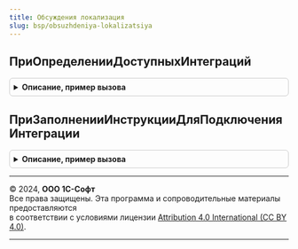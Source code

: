 ```yaml
---
title: Обсуждения локализация
slug: bsp/obsuzhdeniya-lokalizatsiya
---
```



## ПриОпределенииДоступныхИнтеграций
<details style="margin: 1em 0; padding: 0.5em; border: 1px solid #ccc; border-radius: 6px;">

<summary style="font-weight: bold; cursor: pointer;">Описание, пример вызова</summary>

```bsl

// Позволяет переопределить список доступных интеграций в зависимости от национальной специфики.
//
// Параметры:
//  ТипыВнешнихСистем - Массив из Строка - "Telegram", "WebChat", "Webhook", "Webhook" и другие.
//
Процедура ПриОпределенииДоступныхИнтеграций(ТипыВнешнихСистем) Экспорт
```

Пример вызова
```bsl
ОбсужденияЛокализация.ПриОпределенииДоступныхИнтеграций(ТипыВнешнихСистем) 
```
</details>

## ПриЗаполненииИнструкцииДляПодключенияИнтеграции
<details style="margin: 1em 0; padding: 0.5em; border: 1px solid #ccc; border-radius: 6px;">

<summary style="font-weight: bold; cursor: pointer;">Описание, пример вызова</summary>

```bsl

// Позволяет указать пользовательские инструкции для подключения интеграции с той или иной внешней системой
// в конкретной стране или регионе.
//
// Параметры:
//  Инструкция - ФорматированнаяСтрока
//  ТипВнешнейСистемы - Строка - "Telegram", "WebChat", "Webhook" или "Webhook".
//
Процедура ПриЗаполненииИнструкцииДляПодключенияИнтеграции(Инструкция, Знач ТипВнешнейСистемы) Экспорт
```

Пример вызова
```bsl
ОбсужденияЛокализация.ПриЗаполненииИнструкцииДляПодключенияИнтеграции(Инструкция, ТипВнешнейСистемы) 
```
</details>

---

© 2024, **ООО 1С-Софт**  
Все права защищены. Эта программа и сопроводительные материалы предоставляются  
в соответствии с условиями лицензии [Attribution 4.0 International (CC BY 4.0)](https://creativecommons.org/licenses/by/4.0/legalcode).

---
